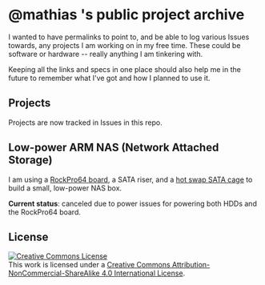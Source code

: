 # @mathias 's public project archive

I wanted to have permalinks to point to, and be able to log various Issues towards, any projects I am working on in my free time. These could be software or hardware -- really anything I am tinkering with.

Keeping all the links and specs in one place should also help me in the future to remember what I've got and how I planned to use it.

## Projects
Projects are now tracked in Issues in this repo. 

## Low-power ARM NAS (Network Attached Storage)

I am using a [RockPro64 board](https://www.pine64.org/rockpro64/), a SATA riser, and a [hot swap SATA cage](https://www.rosewill.com/rosewill-rsv-sata-cage-34-hard-disk-drive-cage/p/9SIA072GJ92556) to build a small, low-power NAS box.

**Current status**: canceled due to power issues for powering both HDDs and the RockPro64 board. 


## License

<a rel="license" href="http://creativecommons.org/licenses/by-nc-sa/4.0/"><img alt="Creative Commons License" style="border-width:0" src="https://i.creativecommons.org/l/by-nc-sa/4.0/88x31.png" /></a><br />This work is licensed under a <a rel="license" href="http://creativecommons.org/licenses/by-nc-sa/4.0/">Creative Commons Attribution-NonCommercial-ShareAlike 4.0 International License</a>.
